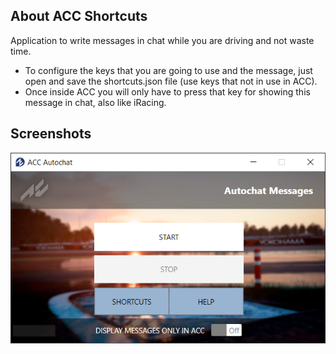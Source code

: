 ## About ACC Shortcuts

Application to write messages in chat while you are driving and not waste time.

- To configure the keys that you are going to use and the message, just open and save the shortcuts.json file (use keys that not in use in ACC).
- Once inside ACC you will only have to press that key for showing this message in chat, also like iRacing.

## Screenshots

![screenshot](/screenshot.jpg)
